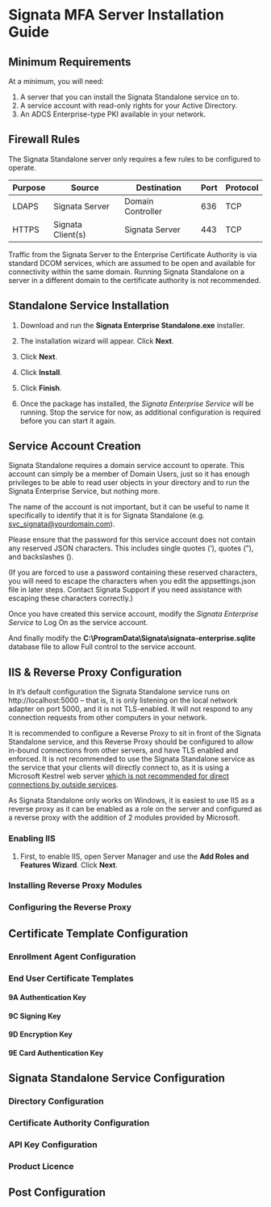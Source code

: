 # Signata MFA Server Installation Guide

## Minimum Requirements

At a minimum, you will need:

1. A server that you can install the Signata Standalone service on to.
2. A service account with read-only rights for your Active Directory.
3. An ADCS Enterprise-type PKI available in your network.

## Firewall Rules

The Signata Standalone server only requires a few rules to be configured to operate.

Purpose | Source | Destination | Port | Protocol
------- | ------ | ----------- | ---- | --------
LDAPS | Signata Server | Domain Controller | 636 | TCP
HTTPS | Signata Client(s) | Signata Server | 443 | TCP

Traffic from the Signata Server to the Enterprise Certificate Authority is via standard DCOM services, which are assumed to be open and available for connectivity within the same domain. Running Signata Standalone on a server in a different domain to the certificate authority is not recommended.

## Standalone Service Installation

1. Download and run the __Signata Enterprise Standalone.exe__ installer.

2. The installation wizard will appear. Click __Next__.

3. Click __Next__.

4. Click __Install__.

5. Click __Finish__.

6. Once the package has installed, the _Signata Enterprise Service_ will be running. Stop the service for now, as additional configuration is required before you can start it again.

## Service Account Creation

Signata Standalone requires a domain service account to operate. This account can simply be a member of Domain Users, just so it has enough privileges to be able to read user objects in your directory and to run the Signata Enterprise Service, but nothing more.

The name of the account is not important, but it can be useful to name it specifically to identify that it is for Signata Standalone (e.g. svc_signata@yourdomain.com).

Please ensure that the password for this service account does not contain any reserved JSON characters. This includes single quotes (‘), quotes (”), and backslashes (\).

(If you are forced to use a password containing these reserved characters, you will need to escape the characters when you edit the appsettings.json file in later steps. Contact Signata Support if you need assistance with escaping these characters correctly.)

Once you have created this service account, modify the _Signata Enterprise Service_ to Log On as the service account.

And finally modify the __C:\ProgramData\Signata\signata-enterprise.sqlite__ database file to allow Full control to the service account.

## IIS & Reverse Proxy Configuration

In it’s default configuration the Signata Standalone service runs on http://localhost:5000 – that is, it is only listening on the local network adapter on port 5000, and it is not TLS-enabled. It will not respond to any connection requests from other computers in your network.

It is recommended to configure a Reverse Proxy to sit in front of the Signata Standalone service, and this Reverse Proxy should be configured to allow in-bound connections from other servers, and have TLS enabled and enforced. It is not recommended to use the Signata Standalone service as the service that your clients will directly connect to, as it is using a Microsoft Kestrel web server [which is not recommended for direct connections by outside services](https://docs.microsoft.com/en-us/aspnet/core/fundamentals/servers/kestrel?view=aspnetcore-3.1#when-to-use-kestrel-with-a-reverse-proxy).

As Signata Standalone only works on Windows, it is easiest to use IIS as a reverse proxy as it can be enabled as a role on the server and configured as a reverse proxy with the addition of 2 modules provided by Microsoft.

### Enabling IIS

1. First, to enable IIS, open Server Manager and use the __Add Roles and Features Wizard__. Click __Next__.

### Installing Reverse Proxy Modules

### Configuring the Reverse Proxy

## Certificate Template Configuration

### Enrollment Agent Configuration

### End User Certificate Templates

#### 9A Authentication Key

#### 9C Signing Key

#### 9D Encryption Key

#### 9E Card Authentication Key

## Signata Standalone Service Configuration

### Directory Configuration

### Certificate Authority Configuration

### API Key Configuration

### Product Licence

## Post Configuration
